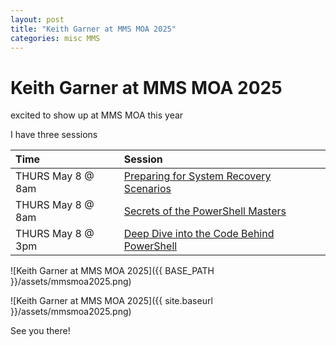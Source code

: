 ```yaml
---
layout: post
title: "Keith Garner at MMS MOA 2025"
categories: misc MMS
---
```


# Keith Garner at MMS MOA 2025

excited to show up at MMS MOA this year

I have three sessions

|Time|Session|
|:----|:----|
|THURS May 8 @ 8am| [Preparing for System Recovery Scenarios](https://mms2025atmoa.sched.com/event/1uF7p/preparing-for-system-recovery-scenarios)|
|THURS May 8 @ 8am| [Secrets of the PowerShell Masters](https://mms2025atmoa.sched.com/event/1uF81/secrets-of-the-powershell-masters)|
|THURS May 8 @ 3pm| [Deep Dive into the Code Behind PowerShell](https://mms2025atmoa.sched.com/event/1uF5w/deep-dive-into-the-code-behind-powershell)|

![Keith Garner at MMS MOA 2025]({{ BASE_PATH }}/assets/mmsmoa2025.png)


![Keith Garner at MMS MOA 2025]({{ site.baseurl }}/assets/mmsmoa2025.png)


See you there!

